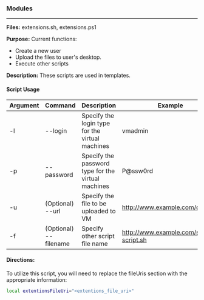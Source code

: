 ### Modules

---

**Files:** extensions.sh, extensions.ps1

**Purpose:** Current functions:
* Create a new user 
* Upload the files to user's desktop.
* Execute other scripts

**Description:** These scripts are used in templates.

#### Script Usage

Argument        | Command       | Description                                         | Example
--------------- | ------------- | ----------------------------------------------------| --------
-l              | --login           | Specify the login type for the virtual machines     | vmadmin
-p              | --password        | Specify the password type for the virtual machines  | P@ssw0rd
-u              | (Optional) --url  | Specify the file to be uploaded to  VM             | http://www.example.com/data.zip
-f              | (Optional) --filename | Specify other script file name | http://www.example.com/some-script.sh

#### Directions:
To utilize this script, you will need to replace the fileUris section with the appropriate information:

```sh
local extentionsFileUri="<extentions_file_uri>"
```